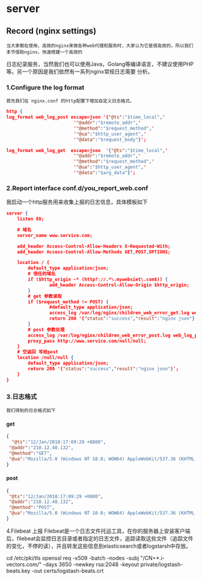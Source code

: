 # server

## Record (nginx settings)
    当大家都在使用，高效的nginx来做各种web代理和服务时，大家认为它是很高效的，所以我们本节借助nginx，快速搭建一个高效的
日志纪录服务，当然我们也可以使用Java，Golang等编译语言，不建议使用PHP等。另一个原因是我们依然有一系列nginx常规日志需要
分析。

### 1.Configure the log format
    首先我们在 nginx.conf 的http配置下增加自定义日志格式。
```json   
http {
log_format web_log_post escape=json '{"@ts":"$time_local",'
                         '"@addr":"$remote_addr",'
                         '"@method":"$request_method",'
                         '"@ua":"$http_user_agent",'
                         '"@data":"$request_body"}';

log_format web_log_get  escape=json  '{"@ts":"$time_local",'
                         '"@addr":"$remote_addr",'
                         '"@method":"$request_method",'
                         '"@ua":"$http_user_agent",'
                         '"@data":"$arg_data"}';
```

###  2.Report interface conf.d/you_report_web.conf
 我启动一个http服务用来收集上报的日志信息，具体模板如下
```json
server {
    listen 80;

    # 域名
    server_name www.service.com;

    add_header Access-Control-Allow-Headers X-Requested-With;
    add_header Access-Control-Allow-Methods GET,POST,OPTIONS;

    location / {
        default_type application/json;
        # 信任的域名
        if ($http_origin ~* (http?://.*\.mywebsiet\.com$)) {
                add_header Access-Control-Allow-Origin $http_origin;
        }
        # get 参数读取
        if ($request_method != POST) {
                #default_type application/json;
                access_log /var/log/nginx/children_web_error_get.log web_log_get;
                return 200 '{"status":"success","result":"nginx json"}';
        }
        # post 参数处理
        access_log /var/log/nginx/children_web_error_post.log web_log_post;
        proxy_pass http://www.service.com/null/null;
    }
    # 空返回 写给post
    location /null/null {
        default_type application/json;
        return 200 '{"status":"success","result":"nginx json"}';
    }
}
```
### 3.日志格式
    我们得到的日志格式如下
#### get 
 ```json
 {
   "@ts":"12/Jan/2018:17:09:29 +0800",
  "@addr":"210.12.48.132",
  "@method":"GET",
  "@ua":"Mozilla/5.0 (Windows NT 10.0; WOW64) AppleWebKit/537.36 (KHTML, like Gecko) Chrome/63.0.3239.132 Safari/537.36","@data":"encodeURIComponent(JSON.stringify(data))"
 }
 ```
#### post 
 ```json
 {
  "@ts":"12/Jan/2018:17:09:29 +0800",
  "@addr":"210.12.48.132",
  "@method":"POST",
  "@ua":"Mozilla/5.0 (Windows NT 10.0; WOW64) AppleWebKit/537.36 (KHTML, like Gecko) Chrome/63.0.3239.132 Safari/537.36","@data":"JSON.stringify(data)"
 }
 ```

 4.Filebeat 上报
    Filebeat是一个日志文件托运工具，在你的服务器上安装客户端后，filebeat会监控日志目录或者指定的日志文件，追踪读取这些文件（追踪文件的变化，不停的读），并且转发这些信息到elasticsearch或者logstarsh中存放。

cd /etc/pki/tls
openssl req -x509 -batch -nodes -subj "/CN=*.i-vectors.com/" -days 3650 -newkey rsa:2048 -keyout private/logstash-beats.key -out certs/logstash-beats.crt